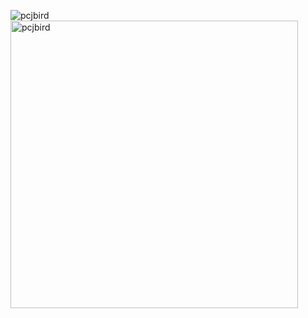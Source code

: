
 
 <p align="center">
    <p>
      <img align="left" src="https://github-readme-stats.vercel.app/api/top-langs?username=pcjbird&show_icons=true&locale=en&layout=compact&langs_count=8&count_private=true&theme=solarized-light" alt="pcjbird"/>
    </p>
    <p>
      &nbsp;<img align="center" src="https://github-readme-stats.vercel.app/api?username=pcjbird&show_icons=true&locale=en&count_private=true&layout=compact&theme=solarized-light" alt="pcjbird" width="460"/>
    </p>
</p>
